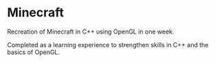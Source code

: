 # Minecraft
Recreation of Minecraft in C++ using OpenGL in one week.

Completed as a learning experience to strengthen skills in C++ and the basics of OpenGL.
